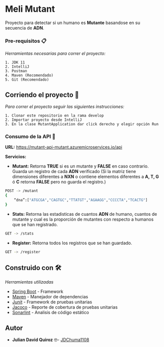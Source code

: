 # Meli Mutant

Proyecto para detectar si un humano es **Mutante** basandose en su secuencia de **ADN**.

### Pre-requisitos 📋

_Herramientas necesarias para correr el proyecto:_

```
1. JDK 11
2. IntelliJ
3. Postman
4. Maven (Recomendado)
5. Git (Recomendado)
```
## Corriendo el proyecto 🚀

_Para correr el proyecto seguir las siguientes instrucciones:_

```
1. Clonar este repositorio en la rama develop
2. Importar proyecto desde IntelliJ 
3. En la clase MutantApplication dar click derecho y elegir opción Run
```

### Consumo de la API 🔧

**URL:** https://mutant-api-mutant.azuremicroservices.io/api

**Servicios:**

- **Mutant:** Retorna **TRUE** si es un mutante y **FALSE** en caso contrario. Guarda un registro de cada **ADN** verificado (Si la matriz tiene dimensiones diferentes a **NXN** o contiene elementos diferentes a **A, T, G** ó **C** retorna **FALSE** pero no guarda el registro.)

```bash
POST -> /mutant
{
    “dna”:["ATGCGA","CAGTGC","TTATGT","AGAAGG","CCCCTA","TCACTG"]
}
```

- **Stats:** Retorna las estadisticas de cuantos **ADN** de humano, cuantos de mutante y cual es la proporción de mutantes con respecto a humanos que se han registrado.

```bash
GET -> /stats
```

- **Register:** Retorna todos los registros que se han guardado.
```bash
GET -> /register
```

## Construido con 🛠️

_Herramientas utilizadas_

* [Spring Boot](https://spring.io/projects/spring-boot) - Framework
* [Maven](https://maven.apache.org/) - Manejador de dependencias
* [Junit](https://junit.org/junit5/) - Framework de pruebas unitarias
* [Jacoco](https://www.jacoco.org/jacoco/trunk/doc/) - Reporte de cobertura de pruebas unitarias
* [Sonarlint](https://www.sonarlint.org/) - Analisis de código estático



## Autor
* **Julian David Quiroz** 🤓- [JDChuma1108](https://github.com/JDChuma1108)
